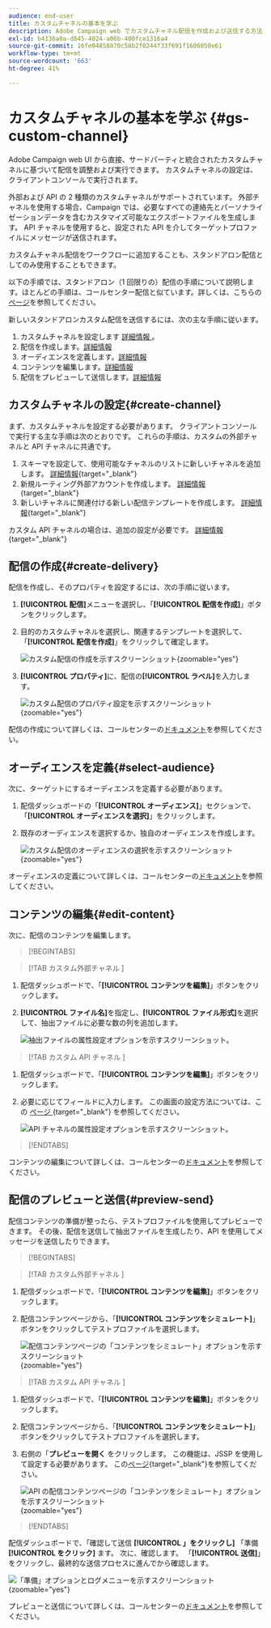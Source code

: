 ```yaml
---
audience: end-user
title: カスタムチャネルの基本を学ぶ
description: Adobe Campaign web でカスタムチャネル配信を作成および送信する方法について説明します
exl-id: b4336a0a-d845-4024-a06b-400fce1316a4
source-git-commit: 16fe04858870c58b2f0244f33f691f1606050e61
workflow-type: tm+mt
source-wordcount: '663'
ht-degree: 41%

---
```


# カスタムチャネルの基本を学ぶ {#gs-custom-channel}

Adobe Campaign web UI から直接、サードパーティと統合されたカスタムチャネルに基づいて配信を調整および実行できます。 カスタムチャネルの設定は、クライアントコンソールで実行されます。

外部および API の 2 種類のカスタムチャネルがサポートされています。 外部チャネルを使用する場合、Campaign では、必要なすべての連絡先とパーソナライゼーションデータを含むカスタマイズ可能なエクスポートファイルを生成します。 API チャネルを使用すると、設定された API を介してターゲットプロファイルにメッセージが送信されます。

カスタムチャネル配信をワークフローに追加することも、スタンドアロン配信としてのみ使用することもできます。

以下の手順では、スタンドアロン（1 回限りの）配信の手順について説明します。ほとんどの手順は、コールセンター配信と似ています。詳しくは、こちらの[ページ](../call-center/create-call-center.md)を参照してください。

新しいスタンドアロンカスタム配信を送信するには、次の主な手順に従います。

1. カスタムチャネルを設定します [ 詳細情報 ](#create-channel)。
1. 配信を作成します。[詳細情報](#create-delivery)
1. オーディエンスを定義します。[詳細情報](#select-audience)
1. コンテンツを編集します。[詳細情報](#edit-content)
1. 配信をプレビューして送信します。[詳細情報](#preview-send)

## カスタムチャネルの設定{#create-channel}

まず、カスタムチャネルを設定する必要があります。 クライアントコンソールで実行する主な手順は次のとおりです。 これらの手順は、カスタムの外部チャネルと API チャネルに共通です。

1. スキーマを設定して、使用可能なチャネルのリストに新しいチャネルを追加します。 [詳細情報](https://experienceleague.adobe.com/docs/campaign/campaign-v8/send/custom-channel.html?lang=ja#configure-schema){target="_blank"}
1. 新規ルーティング外部アカウントを作成します。 [詳細情報](https://experienceleague.adobe.com/docs/campaign/campaign-v8/send/custom-channel.html?lang=ja#reate-ext-account){target="_blank"}
1. 新しいチャネルに関連付ける新しい配信テンプレートを作成します。 [詳細情報](https://experienceleague.adobe.com/docs/campaign/campaign-v8/send/custom-channel.html?lang=ja#create-template){target="_blank"}

カスタム API チャネルの場合は、追加の設定が必要です。 [詳細情報](https://experienceleague.adobe.com/docs/campaign/campaign-v8/send/custom-channel.html?lang=ja#api-additional){target="_blank"}

## 配信の作成{#create-delivery}

配信を作成し、そのプロパティを設定するには、次の手順に従います。

1. **[!UICONTROL 配信]**&#x200B;メニューを選択し、「**[!UICONTROL 配信を作成]**」ボタンをクリックします。

1. 目的のカスタムチャネルを選択し、関連するテンプレートを選択して、「**[!UICONTROL 配信を作成]**」をクリックして確定します。

   ![カスタム配信の作成を示すスクリーンショット](assets/cus-create.png){zoomable="yes"}

1. **[!UICONTROL プロパティ]**&#x200B;に、配信の&#x200B;**[!UICONTROL ラベル]**&#x200B;を入力します。

   ![カスタム配信のプロパティ設定を示すスクリーンショット](assets/cus-properties.png){zoomable="yes"}

配信の作成について詳しくは、コールセンターの[ドキュメント](../call-center/create-call-center.md#create-delivery)を参照してください。

## オーディエンスを定義{#select-audience}

次に、ターゲットにするオーディエンスを定義する必要があります。

1. 配信ダッシュボードの「**[!UICONTROL オーディエンス]**」セクションで、「**[!UICONTROL オーディエンスを選択]**」をクリックします。

1. 既存のオーディエンスを選択するか、独自のオーディエンスを作成します。

   ![カスタム配信のオーディエンスの選択を示すスクリーンショット](assets/cc-audience2.png){zoomable="yes"}

オーディエンスの定義について詳しくは、コールセンターの[ドキュメント](../call-center/create-call-center.md#select-audience)を参照してください。

## コンテンツの編集{#edit-content}

次に、配信のコンテンツを編集します。

>[!BEGINTABS]

>[!TAB  カスタム外部チャネル ]

1. 配信ダッシュボードで、「**[!UICONTROL コンテンツを編集]**」ボタンをクリックします。

1. **[!UICONTROL ファイル名]**&#x200B;を指定し、**[!UICONTROL ファイル形式]**&#x200B;を選択して、抽出ファイルに必要な数の列を追加します。

   ![抽出ファイルの属性設定オプションを示すスクリーンショット。](assets/cc-content-attributes.png)

>[!TAB  カスタム API チャネル ]

1. 配信ダッシュボードで、「**[!UICONTROL コンテンツを編集]**」ボタンをクリックします。

1. 必要に応じてフィールドに入力します。 この画面の設定方法については、この [ ページ ](https://experienceleague.adobe.com/docs/campaign/campaign-v8/send/custom-channel.html?lang=ja#api-additional-screen){target="_blank"} を参照してください。

   ![API チャネルの属性設定オプションを示すスクリーンショット。](assets/cc-content-attributes-api.png)

>[!ENDTABS]

コンテンツの編集について詳しくは、コールセンターの[ドキュメント](../call-center/create-call-center.md#edit-content)を参照してください。

## 配信のプレビューと送信{#preview-send}

配信コンテンツの準備が整ったら、テストプロファイルを使用してプレビューできます。 その後、配信を送信して抽出ファイルを生成したり、API を使用してメッセージを送信したりできます。

>[!BEGINTABS]

>[!TAB  カスタム外部チャネル ]

1. 配信ダッシュボードで、「**[!UICONTROL コンテンツを編集]**」ボタンをクリックします。

1. 配信コンテンツページから、「**[!UICONTROL コンテンツをシミュレート]**」ボタンをクリックしてテストプロファイルを選択します。

   ![配信コンテンツページの「コンテンツをシミュレート」オプションを示すスクリーンショット](assets/cus-simulate.png){zoomable="yes"}

>[!TAB  カスタム API チャネル ]

1. 配信ダッシュボードで、「**[!UICONTROL コンテンツを編集]**」ボタンをクリックします。

1. 配信コンテンツページから、「**[!UICONTROL コンテンツをシミュレート]**」ボタンをクリックしてテストプロファイルを選択します。

1. 右側の「**プレビューを開く** をクリックします。 この機能は、JSSP を使用して設定する必要があります。 この[ページ](https://experienceleague.adobe.com/docs/campaign/campaign-v8/send/custom-channel.html?lang=ja#api-additional-preview){target="_blank"}を参照してください。

   ![API の配信コンテンツページの「コンテンツをシミュレート」オプションを示すスクリーンショット ](assets/cus-simulate-api.png){zoomable="yes"}

>[!ENDTABS]

配信ダッシュボードで、「確認して送信 **[!UICONTROL 」をクリックし]** 「準備 **[!UICONTROL をクリック]** ます。 次に、確認します。 「**[!UICONTROL 送信]**」をクリックし、最終的な送信プロセスに進んでから確認します。

![「準備」オプションとログメニューを示すスクリーンショット](assets/cus-prepare.png){zoomable="yes"}

プレビューと送信について詳しくは、コールセンターの[ドキュメント](../call-center/create-call-center.md#preview-send)を参照してください。
